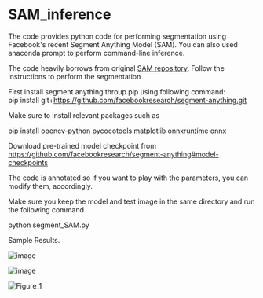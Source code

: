 # SAM_inference
The code provides python code for performing segmentation using Facebook's recent Segment Anything Model (SAM). You can also used anaconda prompt to perform command-line inference.

The code heavily borrows from original [SAM repository](https://github.com/facebookresearch/segment-anything). Follow the instructions to perform the segmentation

First install segment anything throup pip using following command:  
pip install git+https://github.com/facebookresearch/segment-anything.git  

Make sure to install relevant packages such as  

pip install opencv-python pycocotools matplotlib onnxruntime onnx  

Download pre-trained model checkpoint from https://github.com/facebookresearch/segment-anything#model-checkpoints  

The code is annotated so if you want to play with the parameters, you can modify them, accordingly.

Make sure you keep the model and test image in the same directory and run the following command  

python segment_SAM.py 

Sample Results.

![image](https://user-images.githubusercontent.com/26203136/232099230-d24155d2-05d5-4de2-bb7e-0b748486232a.png)

![image](https://user-images.githubusercontent.com/26203136/232100609-e4f3757e-83f1-45ee-b827-eaae3601f28b.png)


![Figure_1](https://user-images.githubusercontent.com/26203136/232100525-ea4b3afb-d1be-4b52-af85-495dab054080.png)
